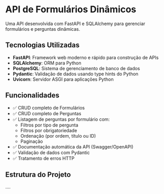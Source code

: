 # API de Formulários Dinâmicos

Uma API desenvolvida com FastAPI e SQLAlchemy para gerenciar formulários e perguntas dinâmicas.

## Tecnologias Utilizadas

- **FastAPI**: Framework web moderno e rápido para construção de APIs
- **SQLAlchemy**: ORM para Python
- **PostgreSQL**: Sistema de gerenciamento de banco de dados
- **Pydantic**: Validação de dados usando type hints do Python
- **Uvicorn**: Servidor ASGI para aplicações Python

## Funcionalidades

- ✅ CRUD completo de Formulários
- ✅ CRUD completo de Perguntas
- ✅ Listagem de perguntas por formulário com:
  - Filtros por tipo de pergunta
  - Filtros por obrigatoriedade
  - Ordenação (por ordem, título ou ID)
  - Paginação
- ✅ Documentação automática da API (Swagger/OpenAPI)
- ✅ Validação de dados com Pydantic
- ✅ Tratamento de erros HTTP

## Estrutura do Projeto

....


